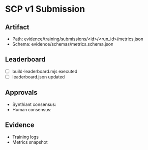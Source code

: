 # SCP v1 Submission

## Artifact
- Path: evidence/training/submissions/&lt;id&gt;/&lt;run_id&gt;/metrics.json
- Schema: evidence/schemas/metrics.schema.json

## Leaderboard
- [ ] build-leaderboard.mjs executed
- [ ] leaderboard.json updated

## Approvals
- Synthiant consensus:
- Human consensus:

## Evidence
- Training logs
- Metrics snapshot
